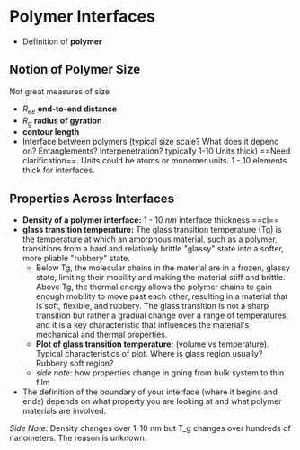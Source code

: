 # Polymer Interfaces
- Definition of **polymer**


## Notion of Polymer Size

Not great measures of size
- $R_{ee}$ **end-to-end distance**
- $R_g$ **radius of gyration**
- **contour length**
- Interface between polymers (typical size scale? What does it depend on? Entanglements? Interpenetration? typically 1-10 Units thick) ==Need clarification==. Units could be atoms or monomer units. 1 - 10 elements thick for interfaces.

## Properties Across Interfaces

- **Density of a polymer interface:** 1 - 10 $nm$ interface thickness ==cl==
- **glass transition temperature:** The glass transition temperature $(\mathrm{Tg})$ is the temperature at which an amorphous material, such as a polymer, transitions from a hard and relatively brittle "glassy" state into a softer, more pliable "rubbery" state. 
	- Below Tg, the molecular chains in the material are in a frozen, glassy state, limiting their mobility and making the material stiff and brittle. Above Tg, the thermal energy allows the polymer chains to gain enough mobility to move past each other, resulting in a material that is soft, flexible, and rubbery. The glass transition is not a sharp transition but rather a gradual change over a range of temperatures, and it is a key characteristic that influences the material's mechanical and thermal properties.
	- **Plot of glass transition temperature:** (volume vs temperature). Typical characteristics of plot. Where is glass region usually? Rubbery soft region?
	- _side note:_ how properties change in going from bulk system to thin film
- The definition of the boundary of your interface (where it begins and ends) depends on what property you are looking at and what polymer materials are involved.

_Side Note:_ Density changes over 1-10 nm but T_g changes over hundreds of nanometers. The reason is unknown.